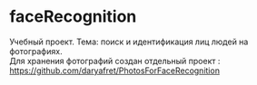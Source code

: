 # faceRecognition

Учебный проект. Тема: поиск и идентификация лиц людей на фотографиях.  
Для хранения фотографий создан отдельный проект : https://github.com/daryafret/PhotosForFaceRecognition

